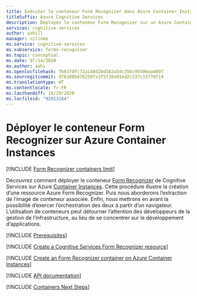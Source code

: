 ```yaml
---
title: Exécuter le conteneur Form Recognizer dans Azure Container Instances
titleSuffix: Azure Cognitive Services
description: Déployez le conteneur Form Recognizer sur un Azure Container Instance et testez-le dans un navigateur web.
services: cognitive-services
author: aahill
manager: nitinme
ms.service: cognitive-services
ms.subservice: forms-recognizer
ms.topic: conceptual
ms.date: 07/14/2020
ms.author: aahi
ms.openlocfilehash: fb837dfc72a148d20d382a5dc356c99306aa400f
ms.sourcegitcommit: d76108b476259fe3f5f20a91ed2c237c1577df14
ms.translationtype: HT
ms.contentlocale: fr-FR
ms.lasthandoff: 10/29/2020
ms.locfileid: "92913164"
---
```

# <a name="deploy-the-form-recognizer-container-to-azure-container-instances"></a>Déployer le conteneur Form Recognizer sur Azure Container Instances

[!INCLUDE [Form Recognizer containers limit](includes/container-limit.md)]

Découvrez comment déployer le conteneur [Form Recognizer](form-recognizer-container-howto.md) de Cognitive Services sur Azure [Container Instances](../../container-instances/index.yml). Cette procédure illustre la création d’une ressource Azure Form Recognizer. Puis nous aborderons l’extraction de l’image de conteneur associée. Enfin, nous mettrons en avant la possibilité d’exercer l’orchestration des deux à partir d’un navigateur. L’utilisation de conteneurs peut détourner l’attention des développeurs de la gestion de l’infrastructure, au lieu de se concentrer sur le développement d’applications.

[!INCLUDE [Prerequisites](../containers/includes/container-preview-prerequisites.md)]

[!INCLUDE [Create a Cognitive Services Form Recognizer resource](includes/create-resource.md)]

[!INCLUDE [Create an Form Recognizer container on Azure Container Instances](../containers/includes/create-container-instances-resource-from-azure-cli.md)]

[!INCLUDE [API documentation](../../../includes/cognitive-services-containers-api-documentation.md)]

[!INCLUDE [Containers Next Steps](../containers/includes/containers-next-steps.md)]
